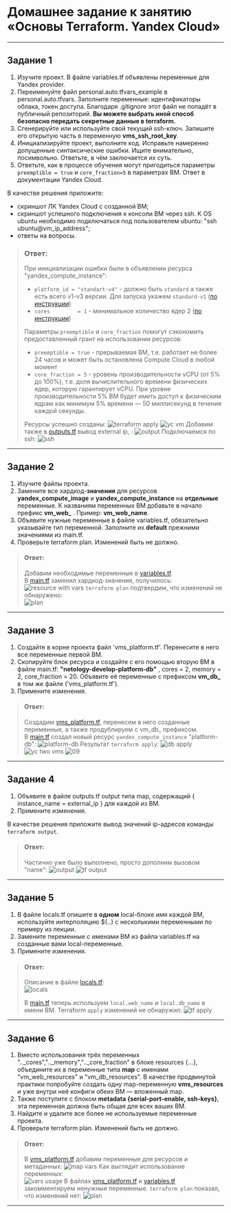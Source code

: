 # Домашнее задание к занятию «Основы Terraform. Yandex Cloud»  


------

## Задание 1

1. Изучите проект. В файле variables.tf объявлены переменные для Yandex provider.
2. Переименуйте файл personal.auto.tfvars_example в personal.auto.tfvars. Заполните переменные: идентификаторы облака, токен доступа. 
Благодаря .gitignore этот файл не попадёт в публичный репозиторий. **Вы можете выбрать иной способ безопасно передать секретные данные в terraform.**
3. Сгенерируйте или используйте свой текущий ssh-ключ. Запишите его открытую часть в переменную **vms_ssh_root_key**.
4. Инициализируйте проект, выполните код. Исправьте намеренно допущенные синтаксические ошибки. Ищите внимательно, посимвольно. Ответьте, в чём заключается их суть.
5. Ответьте, как в процессе обучения могут пригодиться параметры ```preemptible = true``` и ```core_fraction=5``` в параметрах ВМ. Ответ в документации Yandex Cloud.

В качестве решения приложите:

- скриншот ЛК Yandex Cloud с созданной ВМ;
- скриншот успешного подключения к консоли ВМ через ssh. К OS ubuntu необходимо подключаться под пользователем ubuntu: "ssh ubuntu@vm_ip_address";
- ответы на вопросы.

> ### Ответ:
> При инициализации ошибки были в объявлении ресурса "yandex_compute_instance":   
> - `platform_id = "standart-v4"` - должно быть `standard` а также есть всего v1-v3 версии. Для запуска укажем `standard-v1`  ([по инструкции](https://cloud.yandex.ru/docs/compute/concepts/vm-platforms))
> - `cores         = 1` - минимальное количество ядер 2 ([по инструкции](https://cloud.yandex.ru/docs/compute/concepts/performance-levels)) 
> 
> Параметры `preemptible` и `core_fraction` помогут сэкономить предоставленный грант на использовании ресурсов:
> - `preemptible = true` - прерываемая ВМ, т.е. работает не более 24 часов и может быть остановлена Compute Cloud в любой момент
> - `core_fraction = 5` - уровень производительности vCPU (от 5% до 100%), т.е. доля вычислительного времени физических ядер, которую гарантирует vCPU. 
> При уровне производительности 5% ВМ будет иметь доступ к физическим ядрам как минимум 5% времени — 50 миллисекунд в течение каждой секунды.
> 
> Ресурсы успешно созданы: 
> ![terraform apply](01.png)
> ![yc vm](02.png)
> Добавим также в [outputs.tf](outputs.tf) вывод external ip, :
> ![output](03.png)
> Подключаемся по ssh:
> ![ssh](04.png)

------

## Задание 2

1. Изучите файлы проекта.
2. Замените все хардкод-**значения** для ресурсов **yandex_compute_image** и **yandex_compute_instance** на **отдельные** переменные. К названиям переменных ВМ добавьте в начало префикс **vm_web_** .  Пример: **vm_web_name**.
3. Объявите нужные переменные в файле variables.tf, обязательно указывайте тип переменной. Заполните их **default** прежними значениями из main.tf. 
4. Проверьте terraform plan. Изменений быть не должно. 

> #### Ответ:
> Добавим необходимые переменные в [variables.tf](variables.tf).  
> В [main.tf](main.tf) заменил хардкод-значения, получилось:  
> ![resource with vars](img/05.png) 
> `terraform plan` подтвердим, что изменений не обнаружено:  
> ![plan](img/06.png)  
> 

------

## Задание 3
 
1. Создайте в корне проекта файл 'vms_platform.tf'. Перенесите в него все переменные первой ВМ.
2. Скопируйте блок ресурса и создайте с его помощью вторую ВМ в файле main.tf: **"netology-develop-platform-db"** ,  cores  = 2, memory = 2, core_fraction = 20. Объявите её переменные с префиксом **vm_db_** в том же файле ('vms_platform.tf').
3. Примените изменения.

> #### Ответ:
> Создадим [vms_platform.tf](vms_platform.tf), перенесем в него созданные переменные, а также продублируем с vm_db_ префиксом.  
> В [main.tf](main.tf) создал новый ресурс `yandex_compute_instance` "platform-db":
> ![platform-db](07.png) 
> Результат `terraform apply`:
> ![db apply](08.png) 
> ![yc two vms](09.png) ![09](https://github.com/user-attachments/assets/717138e4-b619-40c0-a882-a14a4cd6376e)
 

------

## Задание 4

1. Объявите в файле outputs.tf output типа map, содержащий { instance_name = external_ip } для каждой из ВМ.
2. Примените изменения.

В качестве решения приложите вывод значений ip-адресов команды ```terraform output```.

> #### Ответ:
> Частично уже было выполнено, просто дополним вызовом "name": 
> ![output](10.png) 
> ![tf output](11.png)  

------

## Задание 5
 
1. В файле locals.tf опишите в **одном** local-блоке имя каждой ВМ, используйте интерполяцию ${..} с несколькими переменными по примеру из лекции.
2. Замените переменные с именами ВМ из файла variables.tf на созданные вами local-переменные.
3. Примените изменения.

> #### Ответ:
> Описание в файле [locals.tf](locals.tf):  
> ![locals](12.png)
> 
> В [main.tf](main.tf) теперь используем `local.web_name` и `local.db_name` в имени ВМ.  Terraform `apply` изменений не обнаружил:
> ![tf apply](13.png) 

------

## Задание 6

1. Вместо использования трёх переменных  ".._cores",".._memory",".._core_fraction" в блоке  resources {...}, объедините их в переменные типа **map** с именами "vm_web_resources" и "vm_db_resources". В качестве продвинутой практики попробуйте создать одну map-переменную **vms_resources** и уже внутри неё конфиги обеих ВМ — вложенный map.
2. Также поступите с блоком **metadata {serial-port-enable, ssh-keys}**, эта переменная должна быть общая для всех ваших ВМ.
3. Найдите и удалите все более не используемые переменные проекта.
4. Проверьте terraform plan. Изменений быть не должно.

> #### Ответ:
> В [vms_platform.tf](vms_platform.tf) добавим переменные для ресурсов и метаданных:
> ![map vars](14.png) 
> Как выглядит использование переменных:  
> ![vars usage](15.png) 
> В файлах [vms_platform.tf](vms_platform.tf) и [variables.tf](03-ter/02-basics/src/variables.tf) закомментируем ненужные переменные.
> `terraform plan` показал, что изменений нет:
> ![plan](16.png) 
> 

------

